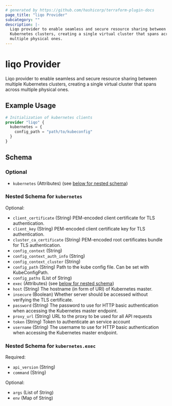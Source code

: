 ```yaml
---
# generated by https://github.com/hashicorp/terraform-plugin-docs
page_title: "liqo Provider"
subcategory: ""
description: |-
  Liqo provider to enable seamless and secure resource sharing between multiple
  Kubernetes clusters, creating a single virtual cluster that spans across
  multiple physical ones.
---
```


# liqo Provider

Liqo provider to enable seamless and secure resource sharing between multiple
Kubernetes clusters, creating a single virtual cluster that spans across
multiple physical ones.

## Example Usage

```terraform
# Initialization of kubernetes clients
provider "liqo" {
  kubernetes = {
    config_path = "path/to/kubeconfig"
  }
}
```

<!-- schema generated by tfplugindocs -->
## Schema

### Optional

- `kubernetes` (Attributes) (see [below for nested schema](#nestedatt--kubernetes))

<a id="nestedatt--kubernetes"></a>
### Nested Schema for `kubernetes`

Optional:

- `client_certificate` (String) PEM-encoded client certificate for TLS authentication.
- `client_key` (String) PEM-encoded client certificate key for TLS authentication.
- `cluster_ca_certificate` (String) PEM-encoded root certificates bundle for TLS authentication.
- `config_context` (String)
- `config_context_auth_info` (String)
- `config_context_cluster` (String)
- `config_path` (String) Path to the kube config file. Can be set with KubeConfigPath.
- `config_paths` (List of String)
- `exec` (Attributes) (see [below for nested schema](#nestedatt--kubernetes--exec))
- `host` (String) The hostname (in form of URI) of Kubernetes master.
- `insecure` (Boolean) Whether server should be accessed without verifying the TLS certificate.
- `password` (String) The password to use for HTTP basic authentication when accessing the Kubernetes master endpoint.
- `proxy_url` (String) URL to the proxy to be used for all API requests
- `token` (String) Token to authenticate an service account
- `username` (String) The username to use for HTTP basic authentication when accessing the Kubernetes master endpoint.

<a id="nestedatt--kubernetes--exec"></a>
### Nested Schema for `kubernetes.exec`

Required:

- `api_version` (String)
- `command` (String)

Optional:

- `args` (List of String)
- `env` (Map of String)
